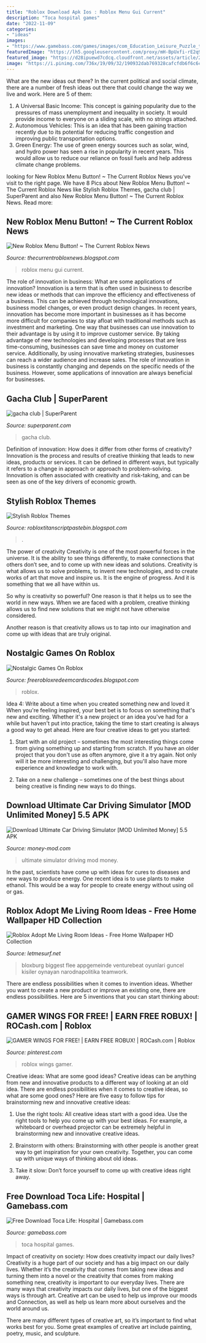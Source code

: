 ```yaml
---
title: "Roblox Download Apk Ios : Roblox Menu Gui Current"
description: "Toca hospital games"
date: "2022-11-09"
categories:
- "ideas"
images:
- "https://www.gamebass.com/games/images/com_Education_Leisure_Puzzle_toca_life_hospital/1590044496201640.png"
featuredImage: "https://lh5.googleusercontent.com/proxy/mH-BpUxfi-rE2q9J2prmOU2s3TBJ4p0tWd-lEOmUREFhovqLSR7dVAcBQ-1CkJ1wK6Z3q_SGEVa_p7wmLQPE0UAvSNDiPBRY=w1200-h630-pd"
featured_image: "https://d28ipuewd7cdcq.cloudfront.net/assets/article/2020/08/17/gacha-club-feature_feature.png"
image: "https://i.pinimg.com/736x/19/09/32/190932dab769328cafcfdb6f6c6cc6bb.jpg"
---
```



What are the new ideas out there?
In the current political and social climate, there are a number of fresh ideas out there that could change the way we live and work. Here are 5 of them: 
1. A Universal Basic Income: This concept is gaining popularity due to the pressures of mass unemployment and inequality in society. It would provide income to everyone on a sliding scale, with no strings attached.
2. Autonomous Vehicles: This is an idea that has been gaining traction recently due to its potential for reducing traffic congestion and improving public transportation options.
3. Green Energy: The use of green energy sources such as solar, wind, and hydro power has seen a rise in popularity in recent years. This would allow us to reduce our reliance on fossil fuels and help address climate change problems.

	

		
looking for New Roblox Menu Button! ~ The Current Roblox News you've visit to the right page. We have 8 Pics about New Roblox Menu Button! ~ The Current Roblox News like Stylish Roblox Themes, gacha club | SuperParent and also New Roblox Menu Button! ~ The Current Roblox News. Read more:
		
    
## New Roblox Menu Button! ~ The Current Roblox News

<img loading=lazy src="http://3.bp.blogspot.com/-QV9Bxjlg6uI/ThZHlR-n6YI/AAAAAAAAADA/sKO1uAFKOfM/s320/game+menus+screen+shot.bmp" onerror="this.onerror=null;this.src='https://tse4.mm.bing.net/th?id=OIP._Crny1Q7vDrntX_8_794lgAAAA&amp;pid=15.1';" alt="New Roblox Menu Button! ~ The Current Roblox News">

_Source: thecurrentrobloxnews.blogspot.com_

>roblox menu gui current. 

	

The role of innovation in business: What are some applications of innovation?
Innovation is a term that is often used in business to describe new ideas or methods that can improve the efficiency and effectiveness of a business. This can be achieved through technological innovations, business model changes, or even product design changes. In recent years, innovation has become more important in businesses as it has become more difficult for companies to stay afloat with traditional methods such as investment and marketing. One way that businesses can use innovation to their advantage is by using it to improve customer service. By taking advantage of new technologies and developing processes that are less time-consuming, businesses can save time and money on customer service. Additionally, by using innovative marketing strategies, businesses can reach a wider audience and increase sales. The role of innovation in business is constantly changing and depends on the specific needs of the business. However, some applications of innovation are always beneficial for businesses.

    
## Gacha Club | SuperParent

<img loading=lazy src="https://d28ipuewd7cdcq.cloudfront.net/assets/article/2020/08/17/gacha-club-feature_feature.png" onerror="this.onerror=null;this.src='https://tse3.mm.bing.net/th?id=OIP.v6bldC7V5Yx1CqIwzpyLBAHaEK&amp;pid=15.1';" alt="gacha club | SuperParent">

_Source: superparent.com_

>gacha club. 

	

Definition of innovation: How does it differ from other forms of creativity?
Innovation is the process and results of creative thinking that leads to new ideas, products or services. It can be defined in different ways, but typically it refers to a change in approach or approach to problem-solving. Innovation is often associated with creativity and risk-taking, and can be seen as one of the key drivers of economic growth.

    
## Stylish Roblox Themes

<img loading=lazy src="https://lh3.googleusercontent.com/5tEiBzHj1xyvW1UmWUjStSFr9SK9VPjEhCU65C1nPS3M9Sgl3DsTIr5yKYqmK0TlKfQZB9m2IA=w1200-h630-p-k-no-nu" onerror="this.onerror=null;this.src='https://tse2.mm.bing.net/th?id=OIP.6wcHc0qc1jdRHlvosxNs2wHaD4&amp;pid=15.1';" alt="Stylish Roblox Themes">

_Source: robloxtitanscriptpastebin.blogspot.com_

>. 

	

The power of creativity
Creativity is one of the most powerful forces in the universe. It is the ability to see things differently, to make connections that others don’t see, and to come up with new ideas and solutions.
Creativity is what allows us to solve problems, to invent new technologies, and to create works of art that move and inspire us. It is the engine of progress. And it is something that we all have within us.

So why is creativity so powerful? One reason is that it helps us to see the world in new ways. When we are faced with a problem, creative thinking allows us to find new solutions that we might not have otherwise considered.

Another reason is that creativity allows us to tap into our imagination and come up with ideas that are truly original.

    
## Nostalgic Games On Roblox

<img loading=lazy src="https://lh5.googleusercontent.com/proxy/mH-BpUxfi-rE2q9J2prmOU2s3TBJ4p0tWd-lEOmUREFhovqLSR7dVAcBQ-1CkJ1wK6Z3q_SGEVa_p7wmLQPE0UAvSNDiPBRY=w1200-h630-pd" onerror="this.onerror=null;this.src='https://tse4.mm.bing.net/th?id=OIP.RqR2zRzBL3D1v1YTsIndxwHaD4&amp;pid=15.1';" alt="Nostalgic Games On Roblox">

_Source: freerobloxredeemcardscodes.blogspot.com_

>roblox. 

	

Idea 4: Write about a time when you created something new and loved it
When you're feeling inspired, your best bet is to focus on something that's new and exciting. Whether it's a new project or an idea you've had for a while but haven't put into practice, taking the time to start creating is always a good way to get ahead. Here are four creative ideas to get you started: 
1. Start with an old project – sometimes the most interesting things come from giving something up and starting from scratch. If you have an older project that you don't use as often anymore, give it a try again. Not only will it be more interesting and challenging, but you'll also have more experience and knowledge to work with.

2. Take on a new challenge – sometimes one of the best things about being creative is finding new ways to do things.

    
## Download Ultimate Car Driving Simulator [MOD Unlimited Money] 5.5 APK

<img loading=lazy src="https://money-mod.com/uploads/images/960/original/ultimate-car-driving-simulator-2.jpg" onerror="this.onerror=null;this.src='https://tse4.mm.bing.net/th?id=OIP.MEdvemVHhmFOR8-EttiohQHaEZ&amp;pid=15.1';" alt="Download Ultimate Car Driving Simulator [MOD Unlimited Money] 5.5 APK">

_Source: money-mod.com_

>ultimate simulator driving mod money. 

	

In the past, scientists have come up with ideas for cures to diseases and new ways to produce energy. One recent idea is to use plants to make ethanol. This would be a way for people to create energy without using oil or gas.

    
## Roblox Adopt Me Living Room Ideas - Free Home Wallpaper HD Collection

<img loading=lazy src="https://venturebeat.com/wp-content/uploads/2019/12/roblox-Welcome-to-Bloxburg-1.jpg?resize=1024%2C561&amp;strip=all" onerror="this.onerror=null;this.src='https://tse2.mm.bing.net/th?id=OIP.hDvG4m6Ho4n2tka0PHqUzQHaED&amp;pid=15.1';" alt="Roblox Adopt Me Living Room Ideas - Free Home Wallpaper HD Collection">

_Source: letmesurf.net_

>bloxburg biggest flee appgemeinde venturebeat oyunlari guncel kisiler oynayan narodnapolitika teamwork. 

	

There are endless possibilities when it comes to invention ideas. Whether you want to create a new product or improve an existing one, there are endless possibilities. Here are 5 inventions that you can start thinking about: 

    
## GAMER WINGS FOR FREE! | EARN FREE ROBUX! | ROCash.com | Roblox

<img loading=lazy src="https://i.pinimg.com/736x/19/09/32/190932dab769328cafcfdb6f6c6cc6bb.jpg" onerror="this.onerror=null;this.src='https://tse3.mm.bing.net/th?id=OIP.7Wo9yaNGrRUe2qJ_uwX1VgHaJE&amp;pid=15.1';" alt="GAMER WINGS FOR FREE! | EARN FREE ROBUX! | ROCash.com | Roblox">

_Source: pinterest.com_

>roblox wings gamer. 

	

Creative ideas: What are some good ideas?
Creative ideas can be anything from new and innovative products to a different way of looking at an old idea. There are endless possibilities when it comes to creative ideas, so what are some good ones? Here are five easy to follow tips for brainstorming new and innovative creative ideas:
1) Use the right tools: All creative ideas start with a good idea. Use the right tools to help you come up with your best ideas. For example, a whiteboard or overhead projector can be extremely helpful in brainstorming new and innovative creative ideas.

2) Brainstorm with others: Brainstorming with other people is another great way to get inspiration for your own creativity. Together, you can come up with unique ways of thinking about old ideas.

3) Take it slow: Don’t force yourself to come up with creative ideas right away.

    
## Free Download Toca Life: Hospital | Gamebass.com

<img loading=lazy src="https://www.gamebass.com/games/images/com_Education_Leisure_Puzzle_toca_life_hospital/1590044496201640.png" onerror="this.onerror=null;this.src='https://tse4.mm.bing.net/th?id=OIP.Y4ESRbdFIWUw7rh1hXfG6QHaHa&amp;pid=15.1';" alt="Free Download Toca Life: Hospital | Gamebass.com">

_Source: gamebass.com_

>toca hospital games. 

	

Impact of creativity on society: How does creativity impact our daily lives?
Creativity is a huge part of our society and has a big impact on our daily lives. Whether it’s the creativity that comes from taking new ideas and turning them into a novel or the creativity that comes from making something new, creativity is important to our everyday lives.
There are many ways that creativity impacts our daily lives, but one of the biggest ways is through art. Creative art can be used to help us improve our moods and Connection, as well as help us learn more about ourselves and the world around us.

There are many different types of creative art, so it’s important to find what works best for you. Some great examples of creative art include painting, poetry, music, and sculpture.

